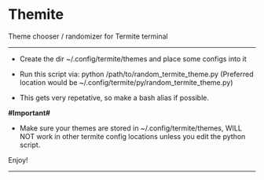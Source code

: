 # Themite

Theme chooser / randomizer for Termite terminal

-----------------------------------------------

- Create the dir ~/.config/termite/themes and place some configs into it

- Run this script via: python /path/to/random_termite_theme.py (Preferred location would be ~/.config/termite/py/random_termite_theme.py)

- This gets very repetative, so make a bash alias if possible.

__#Important#__

- Make sure your themes are stored in ~/.config/termite/themes, WILL NOT work in other termite config locations unless you edit the python script. 

Enjoy!

----------------------------------------------------------------------------------------------
